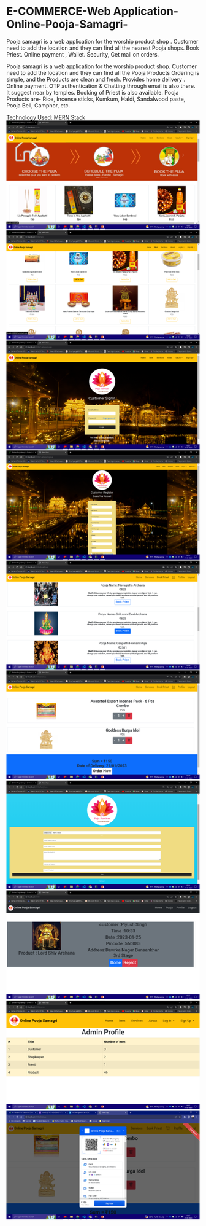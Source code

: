 # E-COMMERCE-Web Application-Online-Pooja-Samagri-
Pooja samagri is a web application for the worship product shop . Customer need to add the location and they can find all the nearest Pooja shops. Book Priest. 
Online payment , Wallet. Security, Get mail on orders. 

Pooja samagri is a web application for the worship product shop.
Customer need to add the location and they can  find all the Pooja   	Products Ordering is simple, and the Products are clean and fresh.
Provides home delivery .
Online payment.
OTP authentication & Chatting  through email is also there.
It suggest near by temples.
Booking of Priest is also available. 
Pooja Products are- Rice, Incense sticks, Kumkum, Haldi, Sandalwood paste, Pooja Bell, Camphor, etc.



Technology Used: MERN Stack
<img src= "https://github.com/Piyushsingh8055/E-COMMERCE-WEBSITE-Online-Pooja-Samagri-/blob/main/Screenshot%20(147).png">
<img src= "https://github.com/Piyushsingh8055/E-COMMERCE-WEBSITE-Online-Pooja-Samagri-/blob/main/Screenshot%20(148).png">
<img src= "https://github.com/Piyushsingh8055/E-COMMERCE-WEBSITE-Online-Pooja-Samagri-/blob/main/Screenshot%20(149).png">
<img src= "https://github.com/Piyushsingh8055/E-COMMERCE-WEBSITE-Online-Pooja-Samagri-/blob/main/Screenshot%20(150).png">
<img src= "https://github.com/Piyushsingh8055/E-COMMERCE-WEBSITE-Online-Pooja-Samagri-/blob/main/Screenshot%20(151).png">
<img src= "https://github.com/Piyushsingh8055/E-COMMERCE-WEBSITE-Online-Pooja-Samagri-/blob/main/Screenshot%20(152).png">
<img src= "https://github.com/Piyushsingh8055/E-COMMERCE-WEBSITE-Online-Pooja-Samagri-/blob/main/Screenshot%20(153).png">
<img src= "https://github.com/Piyushsingh8055/E-COMMERCE-WEBSITE-Online-Pooja-Samagri-/blob/main/Screenshot%20(154).png">
<img src= "https://github.com/Piyushsingh8055/E-COMMERCE-WEBSITE-Online-Pooja-Samagri-/blob/main/Screenshot%20(155).png">
<img src= "https://github.com/Piyushsingh8055/E-COMMERCE-WEBSITE-Online-Pooja-Samagri-/blob/main/Screenshot%20(156).png">

